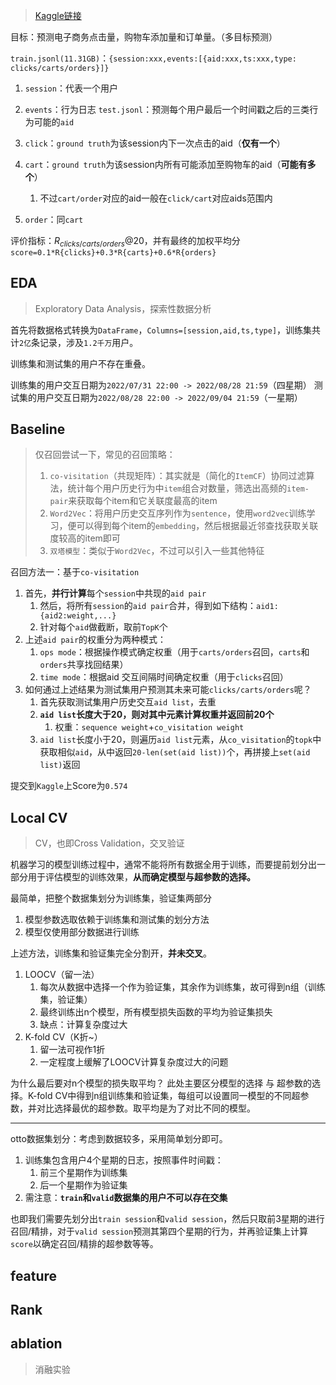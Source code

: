 > [Kaggle链接](https://www.kaggle.com/competitions/otto-recommender-system/overview)

目标：预测电子商务点击量，购物车添加量和订单量。（多目标预测）

`train.jsonl(11.31GB)`：`{session:xxx,events:[{aid:xxx,ts:xxx,type: clicks/carts/orders}]}`
1. `session`：代表一个用户
2. `events`：行为日志
`test.jsonl`：预测每个用户最后一个时间戳之后的三类行为可能的`aid`

1. `click`：`ground truth`为该session内下一次点击的aid（**仅有一个**）
2. `cart`：`ground truth`为该session内所有可能添加至购物车的aid（**可能有多个**）
	1. 不过`cart/order`对应的aid一般在`click/cart`对应aids范围内
3. `order`：同`cart`

评价指标：$R_{clicks/carts/orders}@20$，并有最终的加权平均分`score=0.1*R{clicks}+0.3*R{carts}+0.6*R{orders}`

## EDA
> Exploratory Data Analysis，探索性数据分析

首先将数据格式转换为`DataFrame`，`Columns=[session,aid,ts,type]`，训练集共计`2亿`条记录，涉及`1.2千万`用户。

训练集和测试集的用户不存在重叠。

训练集的用户交互日期为`2022/07/31 22:00 -> 2022/08/28 21:59`（四星期）
测试集的用户交互日期为`2022/08/28 22:00 -> 2022/09/04 21:59`（一星期）


## Baseline
> 仅召回尝试一下，常见的召回策略：
> 1. `co-visitation`（共现矩阵）：其实就是（简化的`ItemCF`）协同过滤算法，统计每个用户历史行为中`item`组合对数量，筛选出高频的`item-pair`来获取每个item和它关联度最高的item
> 2. `Word2Vec`：将用户历史交互序列作为`sentence`，使用`word2vec`训练学习，便可以得到每个item的`embedding`，然后根据最近邻查找获取关联度较高的item即可
> 3. `双塔模型`：类似于`Word2Vec`，不过可以引入一些其他特征


召回方法一：基于`co-visitation`
1. 首先，**并行计算**每个`session`中共现的`aid pair`
	1. 然后，将所有`session`的`aid pair`合并，得到如下结构：`aid1:{aid2:weight,...}`
	2. 针对每个`aid`做截断，取前`TopK`个
2. 上述`aid pair`的权重分为两种模式：
	1. `ops mode`：根据操作模式确定权重（用于`carts/orders`召回，`carts`和`orders`共享找回结果）
	2. `time mode`：根据aid 交互间隔时间确定权重（用于`clicks`召回）
3. 如何通过上述结果为测试集用户预测其未来可能`clicks/carts/orders`呢？
	1. 首先获取测试集用户历史交互`aid list`，去重
	2. **`aid list`长度大于20，则对其中元素计算权重并返回前20个**
		1. 权重：`sequence weight`+`co_visitation weight`
	3. `aid list`长度小于20，则遍历`aid list`元素，从`co_visitation`的`topk`中获取相似`aid`，从中返回`20-len(set(aid list))`个，再拼接上`set(aid list)`返回

提交到`Kaggle`上Score为`0.574`

## Local CV
> CV，也即Cross Validation，交叉验证

机器学习的模型训练过程中，通常不能将所有数据全用于训练，而要提前划分出一部分用于评估模型的训练效果，**从而确定模型与超参数的选择。**

最简单，把整个数据集划分为训练集，验证集两部分
1. 模型参数选取依赖于训练集和测试集的划分方法
2. 模型仅使用部分数据进行训练

上述方法，训练集和验证集完全分割开，**并未交叉**。

1. LOOCV（留一法）
	1. 每次从数据中选择一个作为验证集，其余作为训练集，故可得到n组（训练集，验证集）
	2. 最终训练出n个模型，所有模型损失函数的平均为验证集损失
	3. 缺点：计算复杂度过大
2. K-fold CV（K折~）
	1. 留一法可视作1折
	2. 一定程度上缓解了LOOCV计算复杂度过大的问题

为什么最后要对n个模型的损失取平均？
此处主要区分模型的选择 与 超参数的选择。K-fold CV中得到n组训练集和验证集，每组可以设置同一模型的不同超参数，并对比选择最优的超参数。取平均是为了对比不同的模型。

---
otto数据集划分：考虑到数据较多，采用简单划分即可。
1. 训练集包含用户4个星期的日志，按照事件时间戳：
	1. 前三个星期作为训练集
	2. 后一个星期作为验证集
2. 需注意：**`train`和`valid`数据集的用户不可以存在交集**

也即我们需要先划分出`train session`和`valid session`，然后只取前3星期的进行召回/精排，对于`valid session`预测其第四个星期的行为，并再验证集上计算`score`以确定召回/精排的超参数等等。

## feature

## Rank

## ablation
> 消融实验